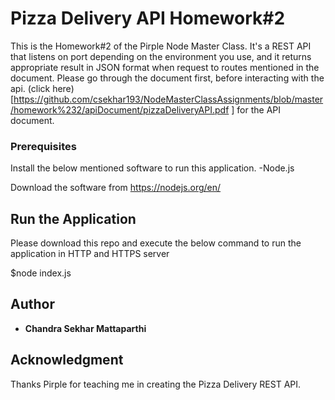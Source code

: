 # Pizza Delivery API Homework#2

This is the Homework#2 of the Pirple Node Master Class. It's a REST API that listens on port depending on the environment you use, and it returns appropriate result in JSON format when request to routes mentioned in the document. Please go through the document first, before interacting with the api. (click here)[https://github.com/csekhar193/NodeMasterClassAssignments/blob/master/homework%232/apiDocument/pizzaDeliveryAPI.pdf ] for the API document.

### Prerequisites

Install the below mentioned software to run this application.
 -Node.js

Download the software from https://nodejs.org/en/

## Run the Application

Please download this repo and execute the below command to run the application in HTTP and HTTPS server

$node index.js

## Author

* **Chandra Sekhar Mattaparthi** 


## Acknowledgment

Thanks Pirple for teaching me in creating the Pizza Delivery REST API. 
